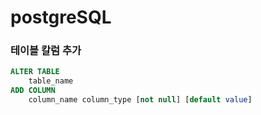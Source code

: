# postgreSQL

### 테이블 칼럼 추가
```sql
ALTER TABLE
    table_name
ADD COLUMN
    column_name column_type [not null] [default value]
```
